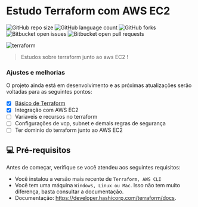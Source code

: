 # Estudo Terraform com AWS EC2

![GitHub repo size](https://img.shields.io/github/repo-size/iuricode/README-template?style=for-the-badge)
![GitHub language count](https://img.shields.io/github/languages/count/iuricode/README-template?style=for-the-badge)
![GitHub forks](https://img.shields.io/github/forks/iuricode/README-template?style=for-the-badge)
![Bitbucket open issues](https://img.shields.io/bitbucket/issues/iuricode/README-template?style=for-the-badge)
![Bitbucket open pull requests](https://img.shields.io/bitbucket/pr-raw/iuricode/README-template?style=for-the-badge)

![terraform](https://github.com/user-attachments/assets/49c8d87c-5fc8-40ab-ab1c-924da036f1cc)

> Estudos sobre terraform junto ao aws EC2 !

### Ajustes e melhorias

O projeto ainda está em desenvolvimento e as próximas atualizações serão voltadas para as seguintes pontos:

- [x] [Básico de Terraform](basics_HCL/1_syntax.md)
- [x] Integração com AWS EC2
- [ ] Variaveis e recursos no terraform
- [ ] Configurações de vcp, subnet e demais regras de segurança 
- [ ] Ter dominio do terraform junto ao AWS EC2

## 💻 Pré-requisitos

Antes de começar, verifique se você atendeu aos seguintes requisitos:

- Você instalou a versão mais recente de `Terraform, AWS CLI`
- Você tem uma máquina `Windows, Linux ou Mac`. Isso não tem muito diferença, basta consultar a documentação.
- Documentação: https://developer.hashicorp.com/terraform/docs.


